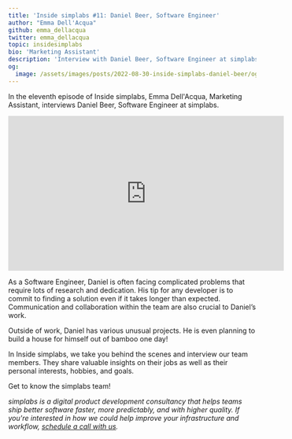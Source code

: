 ```yaml
---
title: 'Inside simplabs #11: Daniel Beer, Software Engineer'
author: "Emma Dell'Acqua"
github: emma_dellacqua
twitter: emma_dellacqua
topic: insidesimplabs
bio: 'Marketing Assistant'
description: 'Interview with Daniel Beer, Software Engineer at simplabs.'
og:
  image: /assets/images/posts/2022-08-30-inside-simplabs-daniel-beer/og-image.png
---
```


In the eleventh episode of Inside simplabs, Emma Dell'Acqua, Marketing
Assistant, interviews Daniel Beer, Software Engineer at simplabs.

<!--break-->

<iframe width="560" height="315" src="https://www.youtube-nocookie.com/embed/ldFpTHCLwRM" title="Embedded video of Inside simplabs episode 11" frameborder="0" allow="accelerometer; autoplay; clipboard-write; encrypted-media; gyroscope; picture-in-picture" allowfullscreen></iframe>

As a Software Engineer, Daniel is often facing complicated problems that require
lots of research and dedication. His tip for any developer is to commit to
finding a solution even if it takes longer than expected. Communication and
collaboration within the team are also crucial to Daniel’s work.

Outside of work, Daniel has various unusual projects. He is even planning to
build a house for himself out of bamboo one day!

In Inside simplabs, we take you behind the scenes and interview our team
members. They share valuable insights on their jobs as well as their personal
interests, hobbies, and goals.

Get to know the simplabs team!

_simplabs is a digital product development consultancy that helps teams ship
better software faster, more predictably, and with higher quality. If you're
interested in how we could help improve your infrastructure and workflow,
[schedule a call with us](/contact/)._
